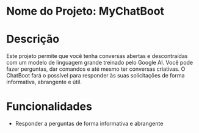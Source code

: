 # **Nome do Projeto:**  MyChatBoot

# Descrição

Este projeto permite que você tenha conversas abertas e descontraídas com um modelo de linguagem grande treinado pelo Google AI. Você pode fazer perguntas, dar comandos e até mesmo ter conversas criativas. O ChatBoot fará o possível para responder às suas solicitações de forma informativa, abrangente e útil. 

# Funcionalidades

+ Responder a perguntas de forma informativa e abrangente

